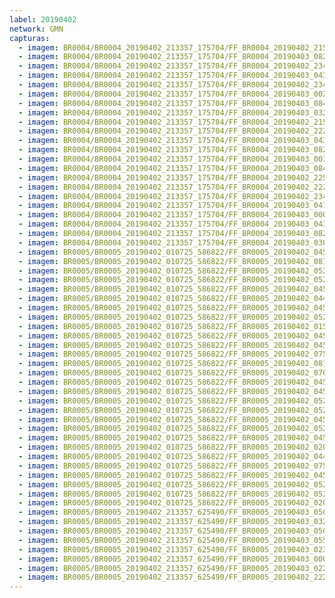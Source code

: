 ```yaml
---
label: 20190402
network: GMN
capturas:
  - imagem: BR0004/BR0004_20190402_213357_175704/FF_BR0004_20190402_215419_729_0023552.fits_maxpixel.jpg
  - imagem: BR0004/BR0004_20190402_213357_175704/FF_BR0004_20190403_082346_541_0773632.fits_maxpixel.jpg
  - imagem: BR0004/BR0004_20190402_213357_175704/FF_BR0004_20190402_234645_667_0157952.fits_maxpixel.jpg
  - imagem: BR0004/BR0004_20190402_213357_175704/FF_BR0004_20190403_043445_393_0501248.fits_maxpixel.jpg
  - imagem: BR0004/BR0004_20190402_213357_175704/FF_BR0004_20190402_234711_268_0158464.fits_maxpixel.jpg
  - imagem: BR0004/BR0004_20190402_213357_175704/FF_BR0004_20190403_002403_047_0201984.fits_maxpixel.jpg
  - imagem: BR0004/BR0004_20190402_213357_175704/FF_BR0004_20190403_084146_746_0795136.fits_maxpixel.jpg
  - imagem: BR0004/BR0004_20190402_213357_175704/FF_BR0004_20190403_032927_421_0423424.fits_maxpixel.jpg
  - imagem: BR0004/BR0004_20190402_213357_175704/FF_BR0004_20190402_215432_540_0023808.fits_maxpixel.jpg
  - imagem: BR0004/BR0004_20190402_213357_175704/FF_BR0004_20190402_222935_481_0065792.fits_maxpixel.jpg
  - imagem: BR0004/BR0004_20190402_213357_175704/FF_BR0004_20190403_043744_735_0504832.fits_maxpixel.jpg
  - imagem: BR0004/BR0004_20190402_213357_175704/FF_BR0004_20190403_082359_449_0773888.fits_maxpixel.jpg
  - imagem: BR0004/BR0004_20190402_213357_175704/FF_BR0004_20190403_003516_895_0215296.fits_maxpixel.jpg
  - imagem: BR0004/BR0004_20190402_213357_175704/FF_BR0004_20190403_084212_417_0795648.fits_maxpixel.jpg
  - imagem: BR0004/BR0004_20190402_213357_175704/FF_BR0004_20190402_225855_519_0100864.fits_maxpixel.jpg
  - imagem: BR0004/BR0004_20190402_213357_175704/FF_BR0004_20190402_222948_319_0066048.fits_maxpixel.jpg
  - imagem: BR0004/BR0004_20190402_213357_175704/FF_BR0004_20190402_234658_459_0158208.fits_maxpixel.jpg
  - imagem: BR0004/BR0004_20190402_213357_175704/FF_BR0004_20190403_041447_286_0477440.fits_maxpixel.jpg
  - imagem: BR0004/BR0004_20190402_213357_175704/FF_BR0004_20190403_000508_870_0179968.fits_maxpixel.jpg
  - imagem: BR0004/BR0004_20190402_213357_175704/FF_BR0004_20190403_043235_848_0498688.fits_maxpixel.jpg
  - imagem: BR0004/BR0004_20190402_213357_175704/FF_BR0004_20190403_082333_718_0773376.fits_maxpixel.jpg
  - imagem: BR0004/BR0004_20190402_213357_175704/FF_BR0004_20190403_030945_930_0399872.fits_maxpixel.jpg
  - imagem: BR0005/BR0005_20190402_010725_586822/FF_BR0005_20190402_045435_391_0268288.fits_maxpixel.jpg
  - imagem: BR0005/BR0005_20190402_010725_586822/FF_BR0005_20190402_081740_277_0505344.fits_maxpixel.jpg
  - imagem: BR0005/BR0005_20190402_010725_586822/FF_BR0005_20190402_052315_896_0297216.fits_maxpixel.jpg
  - imagem: BR0005/BR0005_20190402_010725_586822/FF_BR0005_20190402_052432_748_0298752.fits_maxpixel.jpg
  - imagem: BR0005/BR0005_20190402_010725_586822/FF_BR0005_20190402_045800_398_0272384.fits_maxpixel.jpg
  - imagem: BR0005/BR0005_20190402_010725_586822/FF_BR0005_20190402_044558_000_0258048.fits_maxpixel.jpg
  - imagem: BR0005/BR0005_20190402_010725_586822/FF_BR0005_20190402_045721_966_0271616.fits_maxpixel.jpg
  - imagem: BR0005/BR0005_20190402_010725_586822/FF_BR0005_20190402_052303_087_0296960.fits_maxpixel.jpg
  - imagem: BR0005/BR0005_20190402_010725_586822/FF_BR0005_20190402_015926_399_0061952.fits_maxpixel.jpg
  - imagem: BR0005/BR0005_20190402_010725_586822/FF_BR0005_20190402_045214_496_0265472.fits_maxpixel.jpg
  - imagem: BR0005/BR0005_20190402_010725_586822/FF_BR0005_20190402_045501_041_0268800.fits_maxpixel.jpg
  - imagem: BR0005/BR0005_20190402_010725_586822/FF_BR0005_20190402_075843_654_0482816.fits_maxpixel.jpg
  - imagem: BR0005/BR0005_20190402_010725_586822/FF_BR0005_20190402_081727_415_0505088.fits_maxpixel.jpg
  - imagem: BR0005/BR0005_20190402_010725_586822/FF_BR0005_20190402_070711_873_0421376.fits_maxpixel.jpg
  - imagem: BR0005/BR0005_20190402_010725_586822/FF_BR0005_20190402_045448_202_0268544.fits_maxpixel.jpg
  - imagem: BR0005/BR0005_20190402_010725_586822/FF_BR0005_20190402_045838_852_0273152.fits_maxpixel.jpg
  - imagem: BR0005/BR0005_20190402_010725_586822/FF_BR0005_20190402_052940_188_0304896.fits_maxpixel.jpg
  - imagem: BR0005/BR0005_20190402_010725_586822/FF_BR0005_20190402_052328_703_0297472.fits_maxpixel.jpg
  - imagem: BR0005/BR0005_20190402_010725_586822/FF_BR0005_20190402_045826_011_0272896.fits_maxpixel.jpg
  - imagem: BR0005/BR0005_20190402_010725_586822/FF_BR0005_20190402_052354_329_0297984.fits_maxpixel.jpg
  - imagem: BR0005/BR0005_20190402_010725_586822/FF_BR0005_20190402_045656_356_0271104.fits_maxpixel.jpg
  - imagem: BR0005/BR0005_20190402_010725_586822/FF_BR0005_20190402_020208_139_0064512.fits_maxpixel.jpg
  - imagem: BR0005/BR0005_20190402_010725_586822/FF_BR0005_20190402_044532_380_0257536.fits_maxpixel.jpg
  - imagem: BR0005/BR0005_20190402_010725_586822/FF_BR0005_20190402_075830_877_0482560.fits_maxpixel.jpg
  - imagem: BR0005/BR0005_20190402_010725_586822/FF_BR0005_20190402_045412_634_0267776.fits_maxpixel.jpg
  - imagem: BR0005/BR0005_20190402_010725_586822/FF_BR0005_20190402_052419_937_0298496.fits_maxpixel.jpg
  - imagem: BR0005/BR0005_20190402_010725_586822/FF_BR0005_20190402_052407_173_0298240.fits_maxpixel.jpg
  - imagem: BR0005/BR0005_20190402_010725_586822/FF_BR0005_20190402_020116_213_0063488.fits_maxpixel.jpg
  - imagem: BR0005/BR0005_20190402_213357_625490/FF_BR0005_20190403_050029_422_0530432.fits_maxpixel.jpg
  - imagem: BR0005/BR0005_20190402_213357_625490/FF_BR0005_20190403_032926_592_0421632.fits_maxpixel.jpg
  - imagem: BR0005/BR0005_20190402_213357_625490/FF_BR0005_20190403_050002_105_0529920.fits_maxpixel.jpg
  - imagem: BR0005/BR0005_20190402_213357_625490/FF_BR0005_20190403_055153_816_0591104.fits_maxpixel.jpg
  - imagem: BR0005/BR0005_20190402_213357_625490/FF_BR0005_20190403_023757_293_0359936.fits_maxpixel.jpg
  - imagem: BR0005/BR0005_20190402_213357_625490/FF_BR0005_20190403_000508_112_0179968.fits_maxpixel.jpg
  - imagem: BR0005/BR0005_20190402_213357_625490/FF_BR0005_20190403_022651_162_0346624.fits_maxpixel.jpg
  - imagem: BR0005/BR0005_20190402_213357_625490/FF_BR0005_20190402_222226_640_0057088.fits_maxpixel.jpg
---
```

